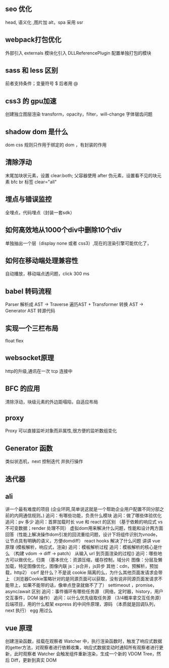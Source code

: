 ## seo 优化
head, 语义化 ,图片加 alt，spa 采用 ssr
## webpack打包优化
外部引入 externals
模块化引入
DLLReferencePlugin 配置单独打包的模块 
## sass 和 less 区别
前者支持条件；变量符号 $ 后者用 @
## css3 的 gpu加速
创建独立图层渲染
transform，opacity，filter，will-change  字体锯齿问题
## shadow dom 是什么
dom css 规则只作用于绑定的 dom ，有封装的作用
## 清除浮动
末尾加块状元素，设置 clear:both;
父容器使用 after 伪元素，设置看不见的块元素
bfc
br 标签 clear="all"
## 埋点与错误监控
全埋点，代码埋点（封装一套sdk）
## 如何高效地从1000个div中删除10个div
单独抽出一个层（display none 或者 css3）,现在的渲染引擎可能优化了，
## 如何在移动端处理兼容性
自动播放，移动端点透问题，click 300 ms
## babel 转码流程
Parser 解析成 AST -> Traverse 遍历AST + Transformer 转换 AST -> Generator AST 转源代码
## 实现一个三栏布局
float flex
## websocket原理
http的升级,通讯在一次 tcp 连接中 
## BFC 的应用
清除浮动，块级元素的外边距塌陷，自适应布局
## proxy
Proxy 可以直接监听对象而非属性,很方便的监听数组变化
## Generator 函数
类似状态机，next 控制迭代 并执行操作
## 迭代器
## ali
讲一个最有难度的项目 (企业环网,简单说这就是一个帮助企业用户配置不同分部之前的内网通信规则。)
 追问：有哪些功能，负责什么模块
 追问：做了哪些体验优化
 追问：pv 多少
 追问：首屏加载时长
vue 和 react 的区别 （基于依赖的响应式 vs 不可变数据；render 处理不同）
虚拟dom用来解决什么问题，性能和设计两方面回答（性能上解决操作dom引发的回流重绘问题，设计下将组件识别为vnode，让节点具有明确的语义，方便domdiff）
react hooks 解决了什么问题
讲讲 vue 原理 (模板解析，响应式，渲染)
 追问：模板解析过程
 追问：模板解析的核心是什么 （构建 vdom -> diff -> patch）
从输入 url 到页面渲染的过程()
 追问：哪些地方可以做优化，归类
 （基本优化：资源压缩，缓存控制，域分片
   图像：分层及懒加载，特定图像优化，图像内联
   js：js合并，js异步
   其他：cdn，预解析，预加载，http2）
csrf 是什么？不是说 cookie 隔离的么，为什么其他页面发请求会带上
（浏览器Cookie策略针对的是同源页面可以获取，没有说非同源页面发请求不能带上，如果不能带的话，像单点登录就做不了了）
settimeout ，promise，async/await 区别
 追问：事件循环有哪些任务源 （网络，定时器，history，用户交互事件，DOM 操作）
 追问：以什么优先级取任务源 （3/4概率拿交互任务源）
后端项目，用的什么框架
  express 的中间件原理，源码 （本质就是回调队列，next 执行）
egg 用过么

## vue 原理

创建渲染函数，挂载在观察者 Watcher 中，执行渲染函数时，触发了响应式数据的getter方法，对观察者进行依赖收集，响应式数据变动时通知所有观察者进行更新，此时观察者 Watcher 会触发组件重新渲染，生成一个新的 VDOM Tree，然后 Diff，更新到真实 DOM